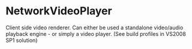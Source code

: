 NetworkVideoPlayer
==================

Client side video renderer.  Can either be used a standalone video/audio playback engine - or simply a video player. (See build profiles in VS2008 SP1 solution)
